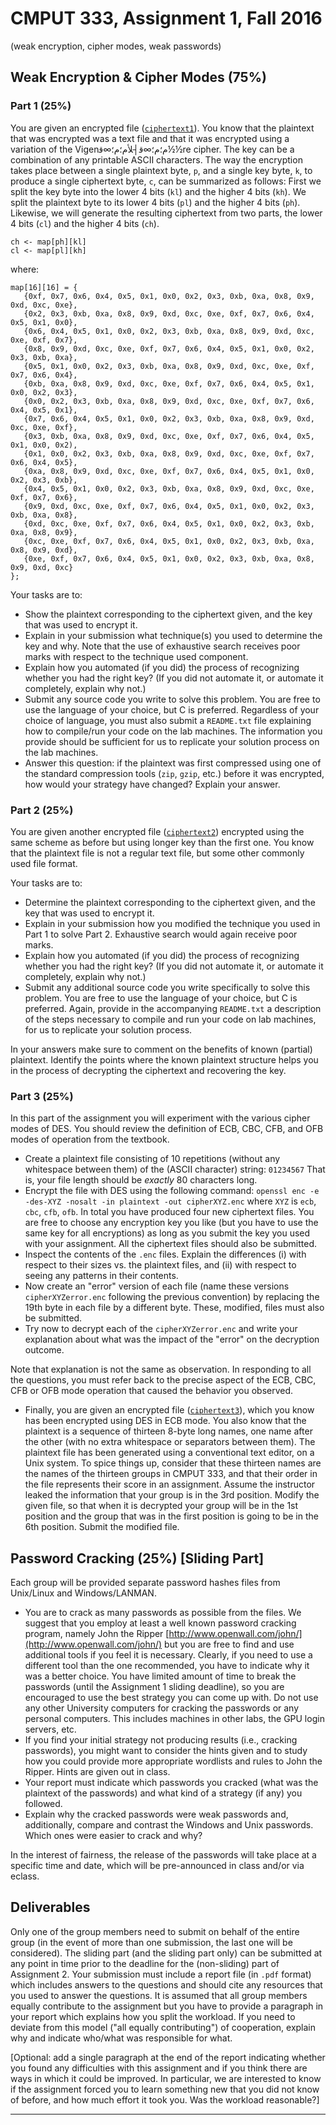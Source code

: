 <div id="content">

# CMPUT 333, Assignment 1, Fall 2016

(weak encryption, cipher modes, weak passwords)

## Weak Encryption & Cipher Modes (75%)

### Part 1 (25%)

You are given an encrypted file ([`ciphertext1`](./part1/ciphertext1)). You
know that the plaintext that was encrypted was a text file and that it was
encrypted using a variation of the Vigenﻡ؛­ﻡ؛∞ﻗ┤ﻸﻡ؛­ﻡ؛∞ﻗ½½re cipher. The key
can be a combination of any printable ASCII characters. The way the encryption
takes place between a single plaintext byte, `p`, and a single key byte, `k`,
to produce a single ciphertext byte, `c`, can be summarized as follows:
First we split the key byte into the lower 4 bits (`kl`) and the higher 4
bits (`kh`). We split the plaintext byte to its lower 4 bits (`pl`) and
the higher 4 bits (`ph`). Likewise, we will generate the resulting
ciphertext from two parts, the lower 4 bits (`cl`) and the higher 4 bits
(`ch`).

    ch <- map[ph][kl]
    cl <- map[pl][kh]

where:

    map[16][16] = {
       {0xf, 0x7, 0x6, 0x4, 0x5, 0x1, 0x0, 0x2, 0x3, 0xb, 0xa, 0x8, 0x9, 0xd, 0xc, 0xe}, 
       {0x2, 0x3, 0xb, 0xa, 0x8, 0x9, 0xd, 0xc, 0xe, 0xf, 0x7, 0x6, 0x4, 0x5, 0x1, 0x0}, 
       {0x6, 0x4, 0x5, 0x1, 0x0, 0x2, 0x3, 0xb, 0xa, 0x8, 0x9, 0xd, 0xc, 0xe, 0xf, 0x7}, 
       {0x8, 0x9, 0xd, 0xc, 0xe, 0xf, 0x7, 0x6, 0x4, 0x5, 0x1, 0x0, 0x2, 0x3, 0xb, 0xa},  
       {0x5, 0x1, 0x0, 0x2, 0x3, 0xb, 0xa, 0x8, 0x9, 0xd, 0xc, 0xe, 0xf, 0x7, 0x6, 0x4},      
       {0xb, 0xa, 0x8, 0x9, 0xd, 0xc, 0xe, 0xf, 0x7, 0x6, 0x4, 0x5, 0x1, 0x0, 0x2, 0x3},     
       {0x0, 0x2, 0x3, 0xb, 0xa, 0x8, 0x9, 0xd, 0xc, 0xe, 0xf, 0x7, 0x6, 0x4, 0x5, 0x1}, 
       {0x7, 0x6, 0x4, 0x5, 0x1, 0x0, 0x2, 0x3, 0xb, 0xa, 0x8, 0x9, 0xd, 0xc, 0xe, 0xf}, 
       {0x3, 0xb, 0xa, 0x8, 0x9, 0xd, 0xc, 0xe, 0xf, 0x7, 0x6, 0x4, 0x5, 0x1, 0x0, 0x2),                             
       {0x1, 0x0, 0x2, 0x3, 0xb, 0xa, 0x8, 0x9, 0xd, 0xc, 0xe, 0xf, 0x7, 0x6, 0x4, 0x5},                             
       {0xa, 0x8, 0x9, 0xd, 0xc, 0xe, 0xf, 0x7, 0x6, 0x4, 0x5, 0x1, 0x0, 0x2, 0x3, 0xb},                             
       {0x4, 0x5, 0x1, 0x0, 0x2, 0x3, 0xb, 0xa, 0x8, 0x9, 0xd, 0xc, 0xe, 0xf, 0x7, 0x6},                              
       {0x9, 0xd, 0xc, 0xe, 0xf, 0x7, 0x6, 0x4, 0x5, 0x1, 0x0, 0x2, 0x3, 0xb, 0xa, 0x8},                              
       {0xd, 0xc, 0xe, 0xf, 0x7, 0x6, 0x4, 0x5, 0x1, 0x0, 0x2, 0x3, 0xb, 0xa, 0x8, 0x9},                              
       {0xc, 0xe, 0xf, 0x7, 0x6, 0x4, 0x5, 0x1, 0x0, 0x2, 0x3, 0xb, 0xa, 0x8, 0x9, 0xd},                              
       {0xe, 0xf, 0x7, 0x6, 0x4, 0x5, 0x1, 0x0, 0x2, 0x3, 0xb, 0xa, 0x8, 0x9, 0xd, 0xc} 
    };

Your tasks are to:

*   Show the plaintext corresponding to the ciphertext given, and the key that
was used to encrypt it.
*   Explain in your submission what technique(s) you used to determine the key
and why. Note that the use of exhaustive search receives poor marks with
respect to the technique used component.
*   Explain how you automated (if you did) the process of recognizing whether
you had the right key? (If you did not automate it, or automate it completely,
                        explain why not.)
*   Submit any source code you write to solve this problem. You are free to use
the language of your choice, but C is preferred. Regardless of your choice of
language, you must also submit a `README.txt` file explaining how to
compile/run your code on the lab machines. The information you provide should
be sufficient for us to replicate your solution process on the lab machines.
*   Answer this question: if the plaintext was first compressed using one of
the standard compression tools (`zip`, `gzip`, etc.) before it was encrypted,
how would your strategy have changed? Explain your answer.

### Part 2 (25%)

You are given another encrypted file ([`ciphertext2`](./part2/ciphertext2))
encrypted using the same scheme as before but using longer key than the first
one. You know that the plaintext file is not a regular text file, but some
other commonly used file format.

Your tasks are to:

*   Determine the plaintext corresponding to the ciphertext given, and the key
that was used to encrypt it.
*   Explain in your submission how you modified the technique you used in Part
1 to solve Part 2\. Exhaustive search would again receive poor marks.
*   Explain how you automated (if you did) the process of recognizing whether
you had the right key? (If you did not automate it, or automate it completely,
explain why not.)
*   Submit any additional source code you write specifically to solve this
problem. You are free to use the language of your choice, but C is preferred.
Again, provide in the accompanying `README.txt` a description of the steps
necessary to compile and run your code on lab machines, for us to replicate
your solution process.

In your answers make sure to comment on the benefits of known (partial)
plaintext. Identify the points where the known plaintext structure helps you in
the process of decrypting the ciphertext and recovering the key.

### Part 3 (25%)

In this part of the assignment you will experiment with the various cipher
modes of DES. You should review the definition of ECB, CBC, CFB, and OFB modes
of operation from the textbook.

*   Create a plaintext file consisting of 10 repetitions (without any
whitespace between them) of the (ASCII character) string: `01234567`
That is, your file length should be _exactly_ 80 characters long.
*   Encrypt the file with DES using the following command: `openssl enc -e
-des-XYZ -nosalt -in plaintext -out cipherXYZ.enc` where `XYZ` is `ecb`, `cbc`,
`cfb`, `ofb`. In total you have produced four new ciphertext files. You are
free to choose any encryption key you like (but you have to use the same key
for all encryptions) as long as you submit the key you used with your
assignment. All the ciphertext files should also be submitted.
*   Inspect the contents of the `.enc` files. Explain the differences (i) with
respect to their sizes vs. the plaintext files, and (ii) with respect to seeing
any patterns in their contents.
*   Now create an "error" version of each file (name these versions
`cipherXYZerror.enc` following the previous convention) by replacing the 19th
byte in each file by a different byte. These, modified,
files must also be submitted.
*   Try now to decrypt each of the `cipherXYZerror.enc` and write your
explanation about what was the impact of the "error" on the decryption outcome.

Note that explanation is not the same as observation. In responding to all the
questions, you must refer back to the precise aspect of the ECB, CBC, CFB or
OFB mode operation that caused the behavior you observed.

*   Finally, you are given an encrypted file ([`ciphertext3`](./ciphertext3)),
which you know has been encrypted using DES in ECB mode. You also know that the
plaintext is a sequence of thirteen 8-byte long names, one name after the other
(with no extra whitespace or separators between them). The plaintext file has
been generated using a conventional text editor, on a Unix system. To spice
things up, consider that these thirteen names are the names of the thirteen
groups in CMPUT 333, and that their order in the file represents their score in
an assignment. Assume the instructor leaked the information that your group is
in the 3rd position. Modify the given file, so that when it is decrypted your
group will be in the 1st position and the group that was in the first
position is going to be in the 6th position. Submit the modified file.

## Password Cracking (25%) [Sliding Part]

Each group will be provided separate password hashes files from Unix/Linux and
Windows/LANMAN.

*   You are to crack as many passwords as possible from the files. We suggest
that you employ at least a well known password cracking program, namely John
the Ripper [http://www.openwall.com/john/](http://www.openwall.com/john/) but
you are free to find and use additional tools if you feel it is necessary.
Clearly, if you need to use a different tool than the one recommended, you have
to indicate why it was a better choice. You have limited amount of time to
break the passwords (until the Assignment 1 sliding deadline), so you are
encouraged to use the best strategy you can come up with. Do not use any other
University computers for cracking the passwords or any personal computers. This
includes machines in other labs, the GPU login servers, etc.
*   If you find your initial strategy not producing results (i.e., cracking
                                                             passwords), you
might want to consider the hints given and to study how you could provide more
appropriate wordlists and rules to John the Ripper. Hints are given out in
class.
*   Your report must indicate which passwords you cracked (what was the
                                                           plaintext of the
                                                           passwords) and what
kind of a strategy (if any) you followed.
*   Explain why the cracked passwords were weak passwords and, additionally,
compare and contrast the Windows and Unix passwords. Which ones were easier to
        crack and why?

In the interest of fairness, the release of the passwords will take place at a
specific time and date, which will be pre-announced in class and/or via eclass.

## Deliverables

Only one of the group members need to submit on behalf of the entire group (in
the event of more than one submission, the last one will be considered).
The sliding part (and the sliding part only) can be submitted at any point in
time prior to the deadline for the (non-sliding) part of Assignment 2\. Your
submission must include a report file (in `.pdf` format) which includes answers
to the questions and should cite any resources that you used to answer the
questions. It is assumed that all group members equally contribute to the
assignment but you have to provide a paragraph in your report which explains
how you split the workload. If you need to deviate from this model ("all
equally contributing")
of cooperation, explain why and indicate who/what was responsible for what.

[Optional: add a single paragraph at the end of the report indicating whether
you found any difficulties with this assignment and if you think there are ways
in which it could be improved. In particular, we are interested to know if the
assignment forced you to learn something new that you did not know of before,
and how much effort it took you. Was the workload reasonable?]

* * *

</div>

